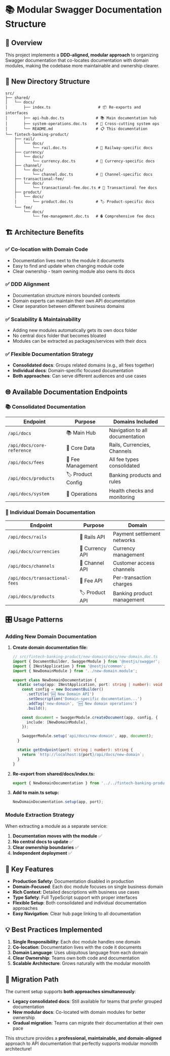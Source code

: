 # 📚 Modular Swagger Documentation Structure

## 🎯 Overview

This project implements a **DDD-aligned, modular approach** to organizing Swagger documentation that co-locates documentation with domain modules, making the codebase more maintainable and ownership clearer.

## 📁 New Directory Structure

```
src/
├── shared/
│   └── docs/
│       ├── index.ts                     # 📦 Re-exports and interfaces
│       ├── api-hub.doc.ts              # 📚 Main documentation hub
│       ├── system-operations.doc.ts    # 🔧 Cross-cutting system ops
│       └── README.md                   # 📋 This documentation
└── fintech-banking-product/
    ├── rail/
    │   └── docs/
    │       └── rail.doc.ts             # 🚊 Railway-specific docs
    ├── currency/
    │   └── docs/
    │       └── currency.doc.ts         # 💱 Currency-specific docs
    ├── channel/
    │   └── docs/
    │       └── channel.doc.ts          # 📱 Channel-specific docs
    ├── transactional-fee/
    │   └── docs/
    │       └── transactional-fee.doc.ts # 🔄 Transactional fee docs
    ├── product/
    │   └── docs/
    │       └── product.doc.ts          # 🏷️ Product-specific docs
    └── fee/
        └── docs/
            └── fee-management.doc.ts   # � Comprehensive fee docs
```

## 🏗️ Architecture Benefits

### ✅ **Co-location with Domain Code**

- Documentation lives next to the module it documents
- Easy to find and update when changing module code
- Clear ownership - team owning module also owns its docs

### ✅ **DDD Alignment**

- Documentation structure mirrors bounded contexts
- Domain experts can maintain their own API documentation
- Clear separation between different business domains

### ✅ **Scalability & Maintainability**

- Adding new modules automatically gets its own docs folder
- No central docs folder that becomes bloated
- Modules can be extracted as packages/services with their docs

### ✅ **Flexible Documentation Strategy**

- **Consolidated docs**: Groups related domains (e.g., all fees together)
- **Individual docs**: Domain-specific focused documentation
- **Both approaches**: Can serve different audiences and use cases

## 🌐 Available Documentation Endpoints

### 📚 **Consolidated Documentation**

| Endpoint                   | Purpose           | Domains Included                |
| -------------------------- | ----------------- | ------------------------------- |
| `/api/docs`                | 📚 Main Hub       | Navigation to all documentation |
| `/api/docs/core-reference` | 🏦 Core Data      | Rails, Currencies, Channels     |
| `/api/docs/fees`           | 💸 Fee Management | All fee types consolidated      |
| `/api/docs/products`       | 🏷️ Product Config | Banking products and rules      |
| `/api/docs/system`         | 🔧 Operations     | Health checks and monitoring    |

### 🎯 **Individual Domain Documentation**

| Endpoint                       | Purpose         | Domain                      |
| ------------------------------ | --------------- | --------------------------- |
| `/api/docs/rails`              | 🚊 Rails API    | Payment settlement networks |
| `/api/docs/currencies`         | 💱 Currency API | Currency management         |
| `/api/docs/channels`           | 📱 Channel API  | Customer access channels    |
| `/api/docs/transactional-fees` | 🔄 Fee API      | Per-transaction charges     |
| `/api/docs/products`           | 🏷️ Product API  | Banking product management  |

## 🎛️ Usage Patterns

### Adding New Domain Documentation

1. **Create domain documentation file:**

   ```typescript
   // src/fintech-banking-product/new-domain/docs/new-domain.doc.ts
   import { DocumentBuilder, SwaggerModule } from '@nestjs/swagger';
   import { INestApplication } from '@nestjs/common';
   import { NewDomainModule } from '../new-domain.module';

   export class NewDomainDocumentation {
     static setup(app: INestApplication, port: string | number): void {
       const config = new DocumentBuilder()
         .setTitle('🆕 New Domain API')
         .setDescription('Domain-specific documentation...')
         .addTag('new-domain', '🆕 New domain operations')
         .build();

       const document = SwaggerModule.createDocument(app, config, {
         include: [NewDomainModule],
       });

       SwaggerModule.setup('api/docs/new-domain', app, document);
     }

     static getEndpoint(port: string | number): string {
       return `http://localhost:${port}/api/docs/new-domain`;
     }
   }
   ```

2. **Re-export from shared/docs/index.ts:**

   ```typescript
   export { NewDomainDocumentation } from '../../fintech-banking-product/new-domain/docs/new-domain.doc';
   ```

3. **Add to main.ts setup:**
   ```typescript
   NewDomainDocumentation.setup(app, port);
   ```

### Module Extraction Strategy

When extracting a module as a separate service:

1. **Documentation moves with the module** ✅
2. **No central docs to update** ✅
3. **Clear ownership boundaries** ✅
4. **Independent deployment** ✅

## 🔧 Key Features

- **Production Safety**: Documentation disabled in production
- **Domain-Focused**: Each doc module focuses on single business domain
- **Rich Context**: Detailed descriptions with business use cases
- **Type Safety**: Full TypeScript support with proper interfaces
- **Flexible Setup**: Both consolidated and individual documentation approaches
- **Easy Navigation**: Clear hub page linking to all documentation

## 💡 Best Practices Implemented

1. **Single Responsibility**: Each doc module handles one domain
2. **Co-location**: Documentation lives with the code it documents
3. **Domain Language**: Uses ubiquitous language from each domain
4. **Clear Ownership**: Teams own both code and documentation
5. **Scalable Architecture**: Grows naturally with the modular monolith

## 🚀 Migration Path

The current setup supports **both approaches simultaneously**:

- **Legacy consolidated docs**: Still available for teams that prefer grouped documentation
- **New modular docs**: Co-located with domain modules for better ownership
- **Gradual migration**: Teams can migrate their documentation at their own pace

This structure provides a **professional, maintainable, and domain-aligned** approach to API documentation that perfectly supports modular monolith architecture!
